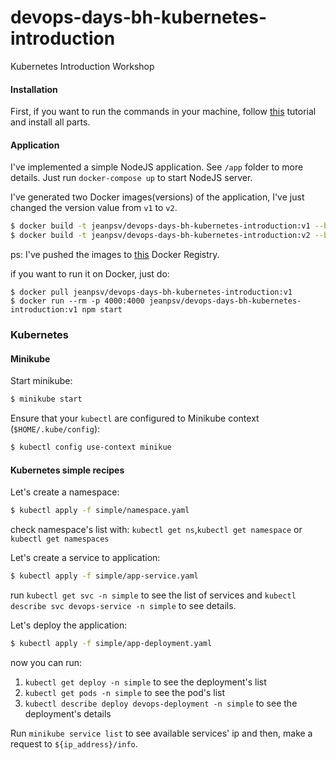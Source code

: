 # devops-days-bh-kubernetes-introduction
Kubernetes Introduction Workshop

#### Installation

First, if you want to run the commands in your machine, follow [this](https://kubernetes.io/docs/tasks/tools/install-minikube/) tutorial and install all parts.

#### Application

I've implemented a simple NodeJS application. See `/app` folder to more details.
Just run `docker-compose up` to start NodeJS server.

I've generated two Docker images(versions) of the application, I've just changed the version value from `v1` to `v2`.
```bash
$ docker build -t jeanpsv/devops-days-bh-kubernetes-introduction:v1 --build-arg APP_VERSION=v1 --build-arg INSTANCE_NAME=only-child --build-arg SECRET_KEY=my-awesome-secret-key --build-arg PORT=4000 .
$ docker build -t jeanpsv/devops-days-bh-kubernetes-introduction:v2 --build-arg APP_VERSION=v2 --build-arg INSTANCE_NAME=only-child --build-arg SECRET_KEY=my-awesome-secret-key --build-arg PORT=4000 .
```

ps: I've pushed the images to [this](https://hub.docker.com/r/jeanpsv/devops-days-bh-kubernetes-introduction/) Docker Registry.

if you want to run it on Docker, just do:
```
$ docker pull jeanpsv/devops-days-bh-kubernetes-introduction:v1
$ docker run --rm -p 4000:4000 jeanpsv/devops-days-bh-kubernetes-introduction:v1 npm start
```

### Kubernetes

#### Minikube

Start minikube:
```bash
$ minikube start
```

Ensure that your `kubectl` are configured to Minikube context (`$HOME/.kube/config`):
```bash
$ kubectl config use-context minikue
```

#### Kubernetes simple recipes

Let's create a namespace:
```bash
$ kubectl apply -f simple/namespace.yaml
```
check namespace's list with: `kubectl get ns`,`kubectl get namespace` or `kubectl get namespaces`


Let's create a service to application:
```bash
$ kubectl apply -f simple/app-service.yaml
```
run `kubectl get svc -n simple` to see the list of services and `kubectl describe svc devops-service -n simple` to see details.

Let's deploy the application:
```bash
$ kubectl apply -f simple/app-deployment.yaml
```
now you can run:
1. `kubectl get deploy -n simple` to see the deployment's list
2. `kubectl get pods -n simple` to see the pod's list
3. `kubectl describe deploy devops-deployment -n simple` to see the deployment's details

Run `minikube service list` to see available services' ip and then, make a request to `${ip_address}/info`.
